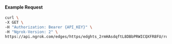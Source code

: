 <!-- Code generated for API Clients. DO NOT EDIT. -->
#### Example Request
```bash
curl \
-X GET \
-H "Authorization: Bearer {API_KEY}" \
-H "Ngrok-Version: 2" \
https://api.ngrok.com/edges/https/edghts_2rmHAsdqftL8DBbPRWICQXFR8FU/routes/edghtsrt_2rmHApSkaurYST0ZLXPIJZ3dtYs/webhook_verification
